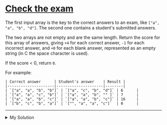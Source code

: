 # [Check the exam](https://www.codewars.com/kata/5a3dd29055519e23ec000074)

The first input array is the key to the correct answers to an exam, like `["a", "a", "b", "d"]`. The second one contains
a student's submitted answers.

The two arrays are not empty and are the same length. Return the score for this array of answers, giving `+4` for each
correct answer, `-1` for each incorrect answer, and `+0` for each blank answer, represented as an empty string (in C the
space character is used).

If the score < 0, return `0`.

For example:

```
| Correct answer      | Student's answer    | Result |
|---------------------|---------------------|--------|
| `["a", "a", "b", "b"]` | `["a", "c", "b", "d"]` | 6      |
| `["a", "a", "c", "b"]` | `["a", "a", "b", "" ]` | 7      |
| `["a", "a", "b", "c"]` | `["a", "a", "b", "c"]` | 16     |
| `["b", "c", "b", "a"]` | `["", "a", "a", "c"]`  | 0      |
```

---

<details><summary>My Solution</summary>

```js
function checkExam(array1, array2) {
  return Math.max(
    0,
    array2.reduce((acc, cur, i) => {
      if (cur === '') return acc
      if (cur === array1[i]) return (acc += 4)
      else return (acc -= 1)
    }, 0)
  )
}
```

</details>
